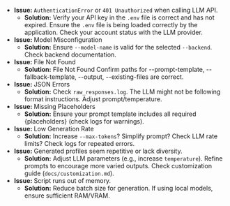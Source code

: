 * **Issue:** `AuthenticationError` or `401 Unauthorized` when calling LLM API.
    * **Solution:** Verify your API key in the `.env` file is correct and has not expired. Ensure the `.env` file is being loaded correctly by the application. Check your account status with the LLM provider.
 * **Issue:** Model Misconfiguration  
    * **Solution:**	Ensure `--model-name` is valid for the selected `--backend`. Check backend documentation.
* **Issue:** File Not Found
    * **Solution:** File Not Found	Confirm paths for --prompt-template, --fallback-template, --output, --existing-files are correct.
* **Issue:** JSON Errors
    * **Solution:** Check `raw_responses.log`. The LLM might not be following format instructions. Adjust prompt/temperature.
* **Issue:** Missing Placeholders
    * **Solution:** Ensure your prompt template includes all required {placeholders} (check logs for warnings).
 * **Issue:** Low Generation Rate
    * **Solution:** Increase `--max-tokens`? Simplify prompt? Check LLM rate limits? Check logs for repeated errors.  
* **Issue:** Generated profiles seem repetitive or lack diversity.
    * **Solution:** Adjust LLM parameters (e.g., increase `temperature`). Refine prompts to encourage more varied outputs. Check customization guide (`docs/customization.md`).
* **Issue:** Script runs out of memory.
    * **Solution:** Reduce batch size for generation. If using local models, ensure sufficient RAM/VRAM.





	
	
	